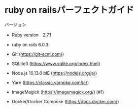 # ruby on railsパーフェクトガイド

バージョン

* Ruby version　2.7.1

* ruby on rails 6.0.3

* Git (https://git-scm.com/)

* SQLite3 (https://www.sqlite.org/index.html)

* Node.js 10.13.0 blE (https://nodejs.org/ja/)

* Yarn (https://classic.yarnpkg.com/ja/)

* ImageMagick (https://imagemagick.org/) (#1)

* Docker/Docker Compose (https://docs.docker.com/)
